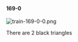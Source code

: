 #### 169-0
![train-169-0-0.png](https://github.com/lil-lab/nlvr/raw/master/nlvr/train/images/53/train-169-0-0.png "train-169-0-0.png")

There are 2 black triangles